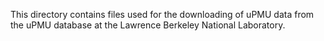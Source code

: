 
This directory contains files used for the downloading of uPMU data from the uPMU database at the Lawrence Berkeley National Laboratory.
